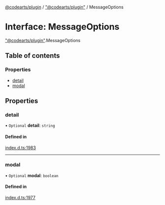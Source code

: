 [@codearts/plugin](../README.md) / ["@codearts/plugin"](../modules/_codearts_plugin_.md) / MessageOptions

# Interface: MessageOptions

["@codearts/plugin"](../modules/_codearts_plugin_.md).MessageOptions

## Table of contents

### Properties

- [detail](codearts_plugin_.MessageOptions.md#detail)
- [modal](codearts_plugin_.MessageOptions.md#modal)

## Properties

### detail

• `Optional` **detail**: `string`

#### Defined in

[index.d.ts:1983](https://github.com/huaweicloud/cloudide-plugin-api/blob/b58031b/index.d.ts#L1983)

___

### modal

• `Optional` **modal**: `boolean`

#### Defined in

[index.d.ts:1977](https://github.com/huaweicloud/cloudide-plugin-api/blob/b58031b/index.d.ts#L1977)
